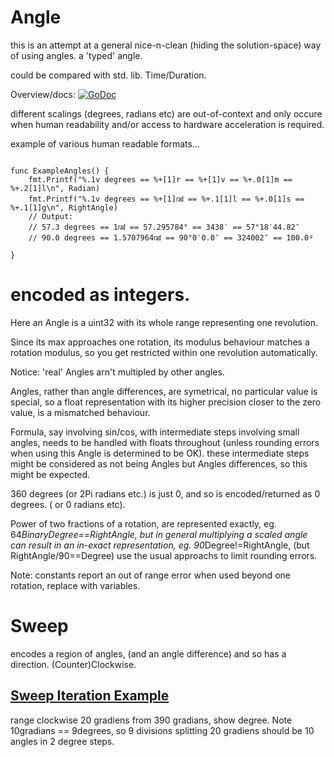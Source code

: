 # Angle

this is an attempt at a general nice-n-clean (hiding the solution-space) way of using angles. a 'typed' angle.

could be compared with std. lib. Time/Duration.

Overview/docs: [![GoDoc](https://godoc.org/github.com/splace/angle?status.svg)](https://godoc.org/github.com/splace/angle)

different scalings (degrees, radians etc) are out-of-context and only occure when human readability and/or access to hardware acceleration is required. 

example of various human readable formats...

``` golang

func ExampleAngles() {
	fmt.Printf("%.1v degrees == %+[1]r == %+[1]v == %+.0[1]m == %+.2[1]l\n", Radian)
	fmt.Printf("%.1v degrees == %+[1]㎭ == %+.1[1]l == %+.0[1]s == %+.1[1]g\n", RightAngle)
	// Output:
	// 57.3 degrees == 1㎭ == 57.295784° == 3438′ == 57°18′44.82″
	// 90.0 degrees == 1.5707964㎭ == 90°0′0.0″ == 324002″ == 100.0ᵍ

}
```

# encoded as integers.

Here an Angle is a uint32 with its whole range representing one revolution.

Since its max approaches one rotation, its modulus behaviour matches a rotation modulus, so you get restricted within one revolution automatically.

Notice: 'real' Angles arn't multipled by other angles.

Angles, rather than angle differences, are symetrical, no particular value is special, so a float representation with its higher precision closer to the zero value, is a mismatched behaviour.

Formula, say involving sin/cos, with intermediate steps involving small angles, needs to be handled with floats throughout (unless rounding errors when using this Angle is determined to be OK). these intermediate steps might be considered as not being Angles but Angles differences, so this might be expected. 

360 degrees (or 2Pi radians etc.) is just 0, and so is encoded/returned as 0 degrees. ( or 0 radians etc).

Power of two fractions of a rotation, are represented exactly, eg. 64*BinaryDegree==RightAngle, but in general multiplying a scaled angle can result in an in-exact representation, eg. 90*Degree!=RightAngle, (but RightAngle/90==Degree) use the usual approachs to limit rounding errors.

Note: constants report an out of range error when used beyond one rotation, replace with variables.

# Sweep

encodes a region of angles, (and an angle difference) and so has a direction. (Counter)Clockwise.

## [Sweep Iteration Example](https://go.dev/play/p/H5fRNCTrfnS)

range clockwise 20 gradiens from 390 gradians, show degree.
Note 10gradians == 9degrees, so 9 divisions splitting 20 gradiens should be 10 angles in 2 degree steps.

